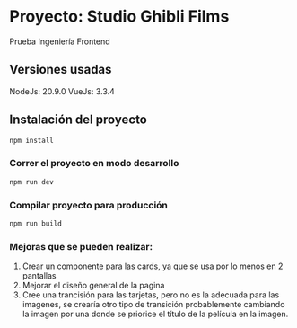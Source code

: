 # Proyecto: Studio Ghibli Films

Prueba Ingeniería Frontend

## Versiones usadas

NodeJs: 20.9.0
VueJs: 3.3.4

## Instalación del proyecto

```sh
npm install
```

### Correr el proyecto en modo desarrollo

```sh
npm run dev
```

### Compilar proyecto para producción

```sh
npm run build
```

### Mejoras que se pueden realizar:

1. Crear un componente para las cards, ya que se usa por lo menos en 2 pantallas
2. Mejorar el diseño general de la pagina
3. Cree una trancisión para las tarjetas, pero no es la adecuada para las imagenes, se crearía otro tipo de transición probablemente cambiando la imagen por una donde se priorice el título de la película en la imagen.

